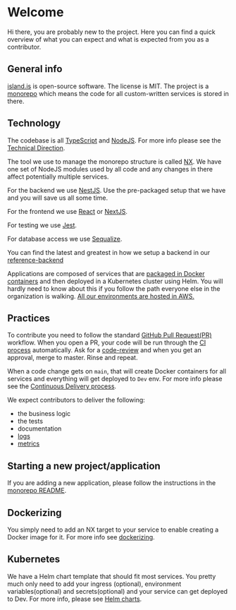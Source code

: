 # Welcome

Hi there, you are probably new to the project. Here you can find a quick overview of what you can expect and what is expected from you as a contributor.

## General info

[island.is](https://github.com/island-is/island.is) is open-source software. The license is MIT.
The project is a [monorepo](monorepo.md) which means the code for all custom-written services is stored in there.

## Technology

The codebase is all [TypeScript](https://www.typescriptlang.org) and [NodeJS](https://nodejs.org/en/). For more info please see the [Technical Direction](technical-direction.md).

The tool we use to manage the monorepo structure is called [NX](https://nx.dev). We have one set of NodeJS modules used by all code and any changes in there affect potentially multiple services.

For the backend we use [NestJS](https://nestjs.com). Use the pre-packaged setup that we have and you will save us all some time.

For the frontend we use [React](https://reactjs.org) or [NextJS](https://nextjs.org).

For testing we use [Jest](https://jestjs.io).

For database access we use [Sequalize](https://sequelize.org).

You can find the latest and greatest in how we setup a backend in our [reference-backend](https://github.com/island-is/island.is/blob/master/apps/reference-backend)

Applications are composed of services that are [packaged in Docker containers](#dockerizing) and then deployed in a Kubernetes cluster using Helm. You will hardly need to know about this if you follow the path everyone else in the organization is walking.
[All our environments are hosted in AWS.](environment-setup.md)

## Practices

To contribute you need to follow the standard [GitHub Pull Request(PR)](https://docs.github.com/en/github/collaborating-with-issues-and-pull-requests/about-pull-requests) workflow. When you open a PR, your code will be run through the [CI process](docs/adr/0002-continuous-integration.md) automatically. Ask for a [code-review](code-reviews.md) and when you get an approval, merge to master. Rinse and repeat.

When a code change gets on `main`, that will create Docker containers for all services and everything will get deployed to `Dev` env. For more info please see the [Continuous Delivery process](continuous-delivery.md).

We expect contributors to deliver the following:

- the business logic
- the tests
- documentation
- [logs](logging.md)
- [metrics](metrics.md)

## Starting a new project/application

If you are adding a new application, please follow the instructions in the [monorepo README](https://github.com/island-is/island.is/blob/master/README.md).

## Dockerizing

You simply need to add an NX target to your service to enable creating a Docker image for it. For more info see [dockerizing](dockerizing.md).

## Kubernetes

We have a Helm chart template that should fit most services. You pretty much only need to add your ingress (optional), environment variables(optional) and secrets(optional) and your service can get deployed to Dev. For more info, please see [Helm charts](https://github.com/island-is/helm).
